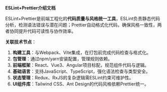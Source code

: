 **ESLint+Prettier介绍文档**

​	ESLint+Prettier是前端工程化的**代码质量与风格统一工具**，ESLint负责静态代码分析，检测语法错误与潜在问题；Prettier自动格式化代码，确保风格一致性，两者协同提升代码可读性与协作效率。

**关联技术节点**：

1. **构建工具**：与Webpack、Vite集成，在打包前完成代码检查与格式化。
2. **包管理**：通过npm/yarn安装配置，管理规则依赖。
3. **前端框架**：React、Vue3、Angular项目标配，规范组件代码与逻辑。
4. **基础语言**：支持JavaScript、TypeScript，强化语法检查与类型安全。
5. **状态管理**：Redux、RxJS的复杂逻辑需ESLint约束可维护性。
6. **UI组件库**：Tailwind CSS、Ant Design的代码风格依赖Prettier统一。